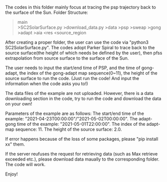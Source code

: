 The codes in this folder mainly focus at tracing the psp trajectory back to the surface of the Sun.
Folder Structure:
>main  
      >SC2SolarSurface.py
      >download_data.py
      >data
            >psp
                  >sweap
            >gong
                  >adapt
            >aia
      <res
           <source_region
 
After creating a proper folder, the user can use the code via "python3 SC2SolarSurface.py".
The codes adopt Parker Spiral to trace back to the source surface(the height of which needs be defined by the user), 
then pfss extrapolation from source surface to the surface of the Sun.

The user needs to input the start/end time of PSP, and the time of gong-adapt, the index of the gong-adapt map sequence(0~11), 
the height of the source surface to run the code. (Just run the code! And input the information when the code asks you to!)

The data files of the example are not uploaded. However, there is a data downloading section in the code, try to run the code and download the data on your own! 

Parameters of the example are as follows:
The start/end time of the example:
"2021-04-23T00:00:00"/"2021-05-02T00:00:00".
The adapt-gong time of the example:
"2021-05-01T22:00:00".
The index of the adapt-map sequence:
11.
The height of the source surface:
2.0.

If error happens because of the loss of some packages, please "pip install xx" them.

If the server reufuses the request for retrieving data (such as Max retrieve exceeded etc.), please download data maually to the corresponding folder. The code will work.

Enjoy!
